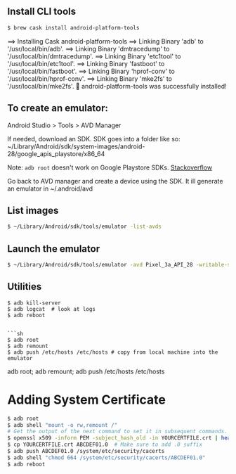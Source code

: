
## Install CLI tools
```sh
$ brew cask install android-platform-tools
```

==> Installing Cask android-platform-tools
==> Linking Binary 'adb' to '/usr/local/bin/adb'.
==> Linking Binary 'dmtracedump' to '/usr/local/bin/dmtracedump'.
==> Linking Binary 'etc1tool' to '/usr/local/bin/etc1tool'.
==> Linking Binary 'fastboot' to '/usr/local/bin/fastboot'.
==> Linking Binary 'hprof-conv' to '/usr/local/bin/hprof-conv'.
==> Linking Binary 'mke2fs' to '/usr/local/bin/mke2fs'.
🍺  android-platform-tools was successfully installed!

## To create an emulator:
Android Studio > Tools > AVD Manager 

If needed, download an SDK. SDK goes into a folder like so: 
~/Library/Android/sdk/system-images/android-28/google_apis_playstore/x86_64

Note: `adb root` doesn't work on Google Playstore SDKs. [Stackoverflow](https://stackoverflow.com/a/45668555)

Go back to AVD manager and create a device using the SDK. It ill generate an emulator in ~/.android/avd

## List images
```sh
$ ~/Library/Android/sdk/tools/emulator -list-avds
```


## Launch the emulator

```sh
$ ~/Library/Android/sdk/tools/emulator -avd Pixel_3a_API_28 -writable-system
```


## Utilities 
```
$ adb kill-server
$ adb logcat  # look at logs
$ adb reboot


```sh
$ adb root
$ adb remount
$ adb push /etc/hosts /etc/hosts # copy from local machine into the emulator
```
adb root; adb remount; adb push /etc/hosts /etc/hosts

# Adding System Certificate

```sh
$ adb root
$ adb shell "mount -o rw,remount /"
# Get the output of the next command to set it in subsequent commands.
$ openssl x509 -inform PEM -subject_hash_old -in YOURCERTFILE.crt | head -1 # Suppose this outputs ABCDEF01
$ cp YOURCERTFILE.crt ABCDEF01.0  # Make sure to add .0 suffix
$ adb push ABCDEF01.0 /system/etc/security/cacerts
$ adb shell "chmod 664 /system/etc/security/cacerts/ABCDEF01.0"
$ adb reboot
```




